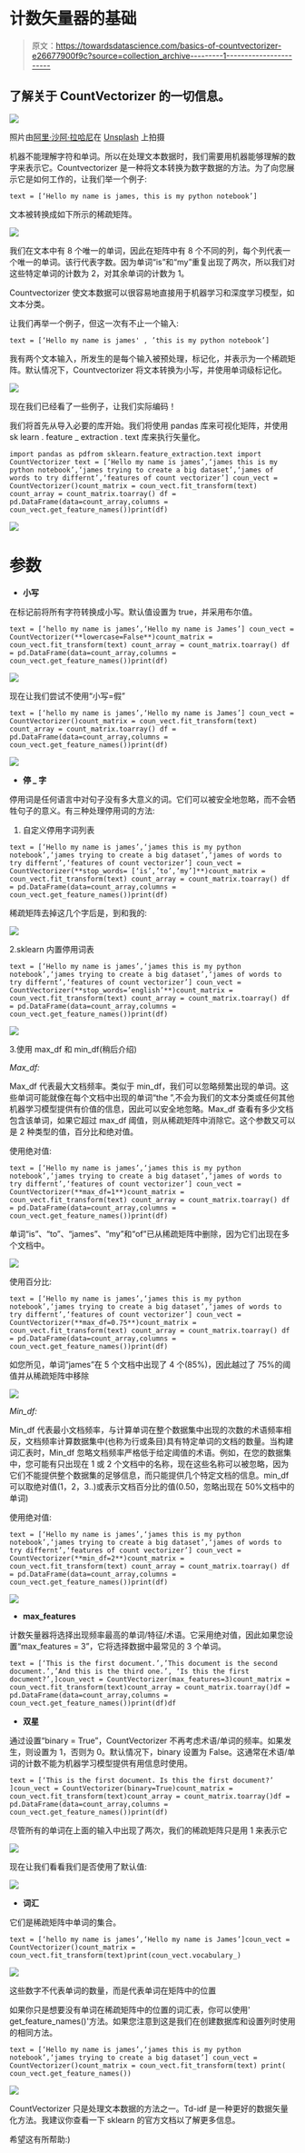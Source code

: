 # 计数矢量器的基础

> 原文：<https://towardsdatascience.com/basics-of-countvectorizer-e26677900f9c?source=collection_archive---------1----------------------->

## 了解关于 CountVectorizer 的一切信息。

![](img/5ecaea201e43975d2b65012cf0d5d45d.png)

照片由[阿里·沙阿·拉哈尼](https://unsplash.com/@lakhani?utm_source=medium&utm_medium=referral)在 [Unsplash](https://unsplash.com?utm_source=medium&utm_medium=referral) 上拍摄

机器不能理解字符和单词。所以在处理文本数据时，我们需要用机器能够理解的数字来表示它。Countvectorizer 是一种将文本转换为数字数据的方法。为了向您展示它是如何工作的，让我们举一个例子:

```
text = [‘Hello my name is james, this is my python notebook’]
```

文本被转换成如下所示的稀疏矩阵。

![](img/4e5249e098f713c2cb8939e3bbc7ef6d.png)

我们在文本中有 8 个唯一的单词，因此在矩阵中有 8 个不同的列，每个列代表一个唯一的单词。该行代表字数。因为单词“is”和“my”重复出现了两次，所以我们对这些特定单词的计数为 2，对其余单词的计数为 1。

Countvectorizer 使文本数据可以很容易地直接用于机器学习和深度学习模型，如文本分类。

让我们再举一个例子，但这一次有不止一个输入:

```
text = [‘Hello my name is james' , ’this is my python notebook’]
```

我有两个文本输入，所发生的是每个输入被预处理，标记化，并表示为一个稀疏矩阵。默认情况下，Countvectorizer 将文本转换为小写，并使用单词级标记化。

![](img/7fdc48ff174b79ec812f0aa922b7410e.png)

现在我们已经看了一些例子，让我们实际编码！

我们将首先从导入必要的库开始。我们将使用 pandas 库来可视化矩阵，并使用 sk learn . feature _ extraction . text 库来执行矢量化。

```
import pandas as pdfrom sklearn.feature_extraction.text import CountVectorizer text = [‘Hello my name is james’,‘james this is my python notebook’,‘james trying to create a big dataset’,‘james of words to try differnt’,‘features of count vectorizer’] coun_vect = CountVectorizer()count_matrix = coun_vect.fit_transform(text) count_array = count_matrix.toarray() df = pd.DataFrame(data=count_array,columns = coun_vect.get_feature_names())print(df)
```

![](img/61fad6ca2b2dc6575a5e276be7b2820b.png)

# **参数**

*   **小写**

在标记前将所有字符转换成小写。默认值设置为 true，并采用布尔值。

```
text = [‘hello my name is james’,‘Hello my name is James’] coun_vect = CountVectorizer(**lowercase=False**)count_matrix = coun_vect.fit_transform(text) count_array = count_matrix.toarray() df = pd.DataFrame(data=count_array,columns = coun_vect.get_feature_names())print(df)
```

![](img/7ca597e7ee05a8797fb726828f391f55.png)

现在让我们尝试不使用“小写=假”

```
text = [‘hello my name is james’,‘Hello my name is James’] coun_vect = CountVectorizer()count_matrix = coun_vect.fit_transform(text) count_array = count_matrix.toarray() df = pd.DataFrame(data=count_array,columns = coun_vect.get_feature_names())print(df)
```

![](img/a3eafb063b286ad5e5bb20e3709f275b.png)

*   **停 _ 字**

停用词是任何语言中对句子没有多大意义的词。它们可以被安全地忽略，而不会牺牲句子的意义。有三种处理停用词的方法:

1.  自定义停用字词列表

```
text = [‘Hello my name is james’,‘james this is my python notebook’,‘james trying to create a big dataset’,‘james of words to try differnt’,‘features of count vectorizer’] coun_vect = CountVectorizer(**stop_words= [‘is’,’to’,’my’]**)count_matrix = coun_vect.fit_transform(text) count_array = count_matrix.toarray() df = pd.DataFrame(data=count_array,columns = coun_vect.get_feature_names())print(df)
```

稀疏矩阵去掉这几个字后是，到和我的:

![](img/ca8a4520c458e617e4be22416bac8106.png)

2.sklearn 内置停用词表

```
text = [‘Hello my name is james’,‘james this is my python notebook’,‘james trying to create a big dataset’,‘james of words to try differnt’,‘features of count vectorizer’] coun_vect = CountVectorizer(**stop_words=’english’**)count_matrix = coun_vect.fit_transform(text) count_array = count_matrix.toarray() df = pd.DataFrame(data=count_array,columns = coun_vect.get_feature_names())print(df)
```

![](img/3eac8af3b53e57530c3a7753e04185bc.png)

3.使用 max_df 和 min_df(稍后介绍)

*Max_df:*

Max_df 代表最大文档频率。类似于 min_df，我们可以忽略频繁出现的单词。这些单词可能就像在每个文档中出现的单词“the ”,不会为我们的文本分类或任何其他机器学习模型提供有价值的信息，因此可以安全地忽略。Max_df 查看有多少文档包含该单词，如果它超过 max_df 阈值，则从稀疏矩阵中消除它。这个参数又可以是 2 种类型的值，百分比和绝对值。

使用绝对值:

```
text = [‘Hello my name is james’,‘james this is my python notebook’,‘james trying to create a big dataset’,‘james of words to try differnt’,‘features of count vectorizer’] coun_vect = CountVectorizer(**max_df=1**)count_matrix = coun_vect.fit_transform(text) count_array = count_matrix.toarray() df = pd.DataFrame(data=count_array,columns = coun_vect.get_feature_names())print(df)
```

单词“is”、“to”、“james”、“my”和“of”已从稀疏矩阵中删除，因为它们出现在多个文档中。

![](img/9183d2a946bbfddae51f4ff28cbe686a.png)

使用百分比:

```
text = [‘Hello my name is james’,‘james this is my python notebook’,‘james trying to create a big dataset’,‘james of words to try differnt’,‘features of count vectorizer’] coun_vect = CountVectorizer(**max_df=0.75**)count_matrix = coun_vect.fit_transform(text) count_array = count_matrix.toarray() df = pd.DataFrame(data=count_array,columns = coun_vect.get_feature_names())print(df)
```

如您所见，单词“james”在 5 个文档中出现了 4 个(85%)，因此越过了 75%的阈值并从稀疏矩阵中移除

![](img/bba8034c4dd8c37a49d0ac0c3ec220bf.png)

*Min_df:*

Min_df 代表最小文档频率，与计算单词在整个数据集中出现的次数的术语频率相反，文档频率计算数据集中(也称为行或条目)具有特定单词的文档的数量。当构建词汇表时，Min_df 忽略文档频率严格低于给定阈值的术语。例如，在您的数据集中，您可能有只出现在 1 或 2 个文档中的名称，现在这些名称可以被忽略，因为它们不能提供整个数据集的足够信息，而只能提供几个特定文档的信息。min_df 可以取绝对值(1，2，3..)或表示文档百分比的值(0.50，忽略出现在 50%文档中的单词)

使用绝对值:

```
text = [‘Hello my name is james’,‘james this is my python notebook’,‘james trying to create a big dataset’,‘james of words to try differnt’,‘features of count vectorizer’] coun_vect = CountVectorizer(**min_df=2**)count_matrix = coun_vect.fit_transform(text) count_array = count_matrix.toarray() df = pd.DataFrame(data=count_array,columns = coun_vect.get_feature_names())print(df)
```

![](img/b86c2f44cbfb8c9ed7cd69a303ccb1dc.png)

*   **max_features**

计数矢量器将选择出现频率最高的单词/特征/术语。它采用绝对值，因此如果您设置“max_features = 3”，它将选择数据中最常见的 3 个单词。

```
text = [‘This is the first document.’,’This document is the second document.’,’And this is the third one.’, ‘Is this the first document?’,]coun_vect = CountVectorizer(max_features=3)count_matrix = coun_vect.fit_transform(text)count_array = count_matrix.toarray()df = pd.DataFrame(data=count_array,columns = coun_vect.get_feature_names())print(df)df
```

*   **双星**

通过设置“binary = True”，CountVectorizer 不再考虑术语/单词的频率。如果发生，则设置为 1，否则为 0。默认情况下，binary 设置为 False。这通常在术语/单词的计数不能为机器学习模型提供有用信息时使用。

```
text = [‘This is the first document. Is this the first document?’ ]coun_vect = CountVectorizer(binary=True)count_matrix = coun_vect.fit_transform(text)count_array = count_matrix.toarray()df = pd.DataFrame(data=count_array,columns = coun_vect.get_feature_names())print(df)
```

尽管所有的单词在上面的输入中出现了两次，我们的稀疏矩阵只是用 1 来表示它

![](img/a5422f336aea6fa113cb0e17dad6e84b.png)

现在让我们看看我们是否使用了默认值:

![](img/38de8fdcd3a7c8c33b298b7a487db13e.png)

*   **词汇**

它们是稀疏矩阵中单词的集合。

```
text = [‘hello my name is james’,‘Hello my name is James’]coun_vect = CountVectorizer()count_matrix = coun_vect.fit_transform(text)print(coun_vect.vocabulary_)
```

![](img/cb7fa7ec2f1546f1074f0807bf35112b.png)

这些数字不代表单词的数量，而是代表单词在矩阵中的位置

如果你只是想要没有单词在稀疏矩阵中的位置的词汇表，你可以使用' get_feature_names()'方法。如果您注意到这是我们在创建数据库和设置列时使用的相同方法。

```
text = [‘Hello my name is james’,‘james this is my python notebook’,‘james trying to create a big dataset’] coun_vect = CountVectorizer()count_matrix = coun_vect.fit_transform(text) print( coun_vect.get_feature_names())
```

![](img/fa40c8cbe6b6ce263b145ba2579ac50c.png)

CountVectorizer 只是处理文本数据的方法之一。Td-idf 是一种更好的数据矢量化方法。我建议你查看一下 sklearn 的官方文档以了解更多信息。

希望这有所帮助:)